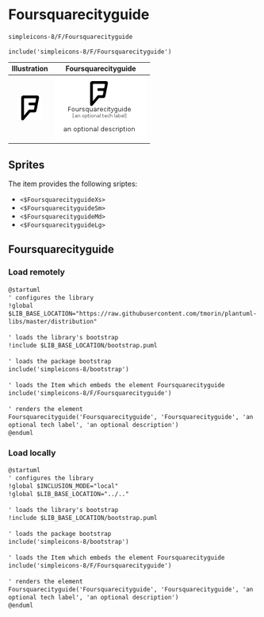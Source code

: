 # Foursquarecityguide


```text
simpleicons-8/F/Foursquarecityguide
```

```text
include('simpleicons-8/F/Foursquarecityguide')
```



| Illustration | Foursquarecityguide |
| :---: | :---: |
| ![illustration for Illustration](../../simpleicons-8/F/Foursquarecityguide.png) | ![illustration for Foursquarecityguide](../../simpleicons-8/F/Foursquarecityguide.Local.png) |



## Sprites
The item provides the following sriptes:

- `<$FoursquarecityguideXs>`
- `<$FoursquarecityguideSm>`
- `<$FoursquarecityguideMd>`
- `<$FoursquarecityguideLg>`





## Foursquarecityguide

### Load remotely
```plantuml
@startuml
' configures the library
!global $LIB_BASE_LOCATION="https://raw.githubusercontent.com/tmorin/plantuml-libs/master/distribution"

' loads the library's bootstrap
!include $LIB_BASE_LOCATION/bootstrap.puml

' loads the package bootstrap
include('simpleicons-8/bootstrap')

' loads the Item which embeds the element Foursquarecityguide
include('simpleicons-8/F/Foursquarecityguide')

' renders the element
Foursquarecityguide('Foursquarecityguide', 'Foursquarecityguide', 'an optional tech label', 'an optional description')
@enduml
```

### Load locally
```plantuml
@startuml
' configures the library
!global $INCLUSION_MODE="local"
!global $LIB_BASE_LOCATION="../.."

' loads the library's bootstrap
!include $LIB_BASE_LOCATION/bootstrap.puml

' loads the package bootstrap
include('simpleicons-8/bootstrap')

' loads the Item which embeds the element Foursquarecityguide
include('simpleicons-8/F/Foursquarecityguide')

' renders the element
Foursquarecityguide('Foursquarecityguide', 'Foursquarecityguide', 'an optional tech label', 'an optional description')
@enduml
```

